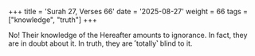 +++
title = 'Surah 27, Verses 66'
date = '2025-08-27'
weight = 66
tags = ["knowledge", "truth"]
+++

No! Their knowledge of the Hereafter amounts to ignorance. In fact, they are in doubt about it. In truth, they are ˹totally˺ blind to it.
